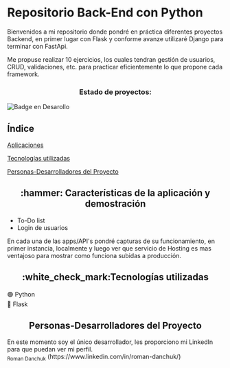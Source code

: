 <h1>Repositorio Back-End con Python</h1>

<p>Bienvenidos a mi repositorio donde pondré en práctica diferentes proyectos Backend, en primer lugar con Flask y conforme avanze utilizaré Django para terminar con FastApi.</p>

<p>Me propuse realizar 10 ejercicios, los cuales tendran gestión de usuarios, CRUD, validaciones, etc. para practicar eficientemente lo que propone cada framework.</p>

<h3 align="center">Estado de proyectos:</h3>

![Badge en Desarollo](https://img.shields.io/badge/STATUS-EN%20DESAROLLO-green)

## Índice

[Aplicaciones](#Aplicaciones)

[Tecnologías utilizadas](#tecnologías-utilizadas)

[Personas-Desarrolladores del Proyecto](#personas-desarrolladores)

<h2 align="center" id="Características-de-la-aplicación-y-demostración">:hammer: Características de la aplicación y demostración</h2>
<ul>
 <li>To-Do list</li>
 <li>Login de usuarios</li>
</ul>
<span>En cada una de las apps/API's pondré capturas de su funcionamiento, en primer instancia, localmente y luego ver que servicio de Hosting es mas ventajoso para mostrar como funciona subidas a producción.</span>
 
<h2 align="center" id="personas-desarrolladores">:white_check_mark:Tecnologías utilizadas</h2>
🟢 Python <br>
🔵 Flask <br>

<h2 align="center" id="personas-desarrolladores">
Personas-Desarrolladores del Proyecto
</h2>
En este momento soy el único desarrollador, les proporciono mi LinkedIn para que puedan ver mi perfil.<br>
<sub>Roman Danchuk</sub>
(https://www.linkedin.com/in/roman-danchuk/)
